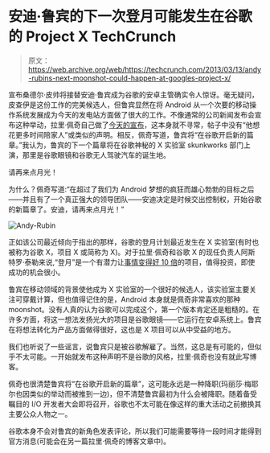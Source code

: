 # 安迪·鲁宾的下一次登月可能发生在谷歌的 Project X TechCrunch

> 原文：<https://web.archive.org/web/https://techcrunch.com/2013/03/13/andy-rubins-next-moonshot-could-happen-at-googles-project-x/>

宣布桑德尔·皮帅将接替安迪·鲁宾成为谷歌的安卓主管确实令人惊讶。毫无疑问，皮查伊是这份工作的完美候选人，但鲁宾显然在将 Android 从一个次要的移动操作系统发展成为今天的发电站方面做了很大的工作。不像通常的公司新闻发布会宣布这种举动，拉里·佩奇自己做了[今天的宣布](https://web.archive.org/web/20221005183936/http://googleblog.blogspot.com/2013/03/update-from-ceo.html)，这本身就不寻常，帖子中没有“他想花更多时间陪家人”或类似的声明。相反，佩奇写道，鲁宾将“在谷歌开启新的篇章。”我认为，鲁宾的下一个篇章将在谷歌神秘的 X 实验室 skunkworks 部门上演，那里是谷歌眼镜和谷歌无人驾驶汽车的诞生地。

请再来点月光！

为什么？佩奇写道:“在超过了我们为 Android 梦想的疯狂而雄心勃勃的目标之后——并且有了一个真正强大的领导团队——安迪决定是时候交出控制权，开始谷歌的新篇章了。安迪，请再来点月光！”

![Andy-Rubin](img/766bbc502d3e559be3b2538c593ffa76.png)

正如该公司最近倾向于指出的那样，谷歌的登月计划最近发生在 X 实验室(有时也被称为谷歌 X，项目 X 或简称为 X)。对于拉里·佩奇和谷歌 X 的现任负责人阿斯特罗·泰勒来说,“登月”是一个有潜力让[事情变得好 10 倍](https://web.archive.org/web/20221005183936/http://www.wired.com/opinion/2013/02/moonshots-matter-heres-how-to-make-them-happen/)的项目，值得投资，即使成功的机会很小。

鲁宾在移动领域的背景使他成为 X 实验室的一个很好的候选人，该实验室主要关注可穿戴计算，但也值得记住的是，Android 本身就是佩奇非常喜欢的那种 moonshot。没有人真的认为谷歌可以完成这个，第一个版本肯定还是粗糙的。在许多方面，将这一想法发扬光大的项目是谷歌眼镜——它运行在安卓系统上。鲁宾在将想法转化为产品方面做得很好，这也是 X 项目可以从中受益的地方。

我们也听说了一些谣言，说鲁宾只是被谷歌解雇了。当然，这总是有可能的，但似乎不太可能。一开始就发布这种声明不是谷歌的风格，拉里·佩奇也没有就此写博客。

佩奇也很清楚鲁宾将“在谷歌开启新的篇章”，这可能永远是一种降职(玛丽莎·梅耶尔也因类似的举动而被推到一边)，但不清楚鲁宾最初为什么会被降职。随着备受瞩目的 I/O 开发者大会即将召开，谷歌也不太可能在像这样的重大活动之前撤换其主要公众人物之一。

谷歌本身不会对鲁宾的新角色发表评论，所以我们可能需要等待一段时间才能得到官方消息(可能会在另一篇拉里·佩奇的博客文章中)。